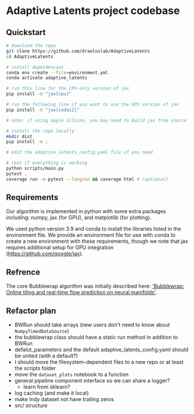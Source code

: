 # Adaptive Latents project codebase

## Quickstart
```bash
# download the repo
git clone https://github.com/draeloslab/AdaptiveLatents
cd AdaptiveLatents

# install dependencies
conda env create --file=environment.yml
conda activate adaptive_latents

# run this line for the CPU-only version of jax
pip install -U "jax[cpu]"

# run the following line if you want to use the GPU version of jax
pip install -U "jax[cuda12]"

# note: if using apple silicon, you may need to build jax from source

# install the repo locally
mkdir dist
pip install -e .

# edit the adaptive_latents_config.yaml file if you need

# test if everything is working
python scripts/main.py
pytest .
coverage run -m pytest --longrun && coverage html # (optional)
```


## Requirements
Our algorithm is implemented in python with some extra packages including: numpy, jax (for GPU), and matplotlib (for plotting). 

We used python version 3.9 and conda to install the libraries listed in the environment file. 
We provide an environment file for use with conda to create a new environment with these requirements, though we note that jax requires additional setup for GPU integration (https://github.com/google/jax). 



## Refrence
The core Bubblewrap algorithm was initially described here: ['Bubblewrap: Online tiling and real-time flow prediction on neural manifolds'](https://proceedings.neurips.cc/paper/2021/hash/307eb8ee16198da891c521eca21464c1-Abstract.html).

## Refactor plan
* BWRun should take arrays (new users don't need to know about `NumpyTimedDataSource`)
* the bubblewrap class should have a static run method in addition to BWRun
* defalut_parameters and the default adaptive_latents_config.yaml should be united (with a default?)
* I should move the filesystem-dependent files to a new repo or at least the scripts folder
* move the `dataset_plots` notebook to a function
* general pipeline component interface so we can share a logger?
  * learn from sklearn?
* log caching (and make it local)
* make Indy dataset not have trailing zeros
* src/ structure